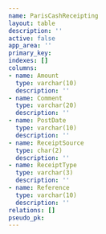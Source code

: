 ```yaml
---
name: ParisCashReceipting
layout: table
description: ''
active: false
app_area: ''
primary_key: 
indexes: []
columns:
- name: Amount
  type: varchar(10)
  description: ''
- name: Comment
  type: varchar(20)
  description: ''
- name: PostDate
  type: varchar(10)
  description: ''
- name: ReceiptSource
  type: char(2)
  description: ''
- name: ReceiptType
  type: varchar(3)
  description: ''
- name: Reference
  type: varchar(10)
  description: ''
relations: []
pseudo_pk: 
---
```


